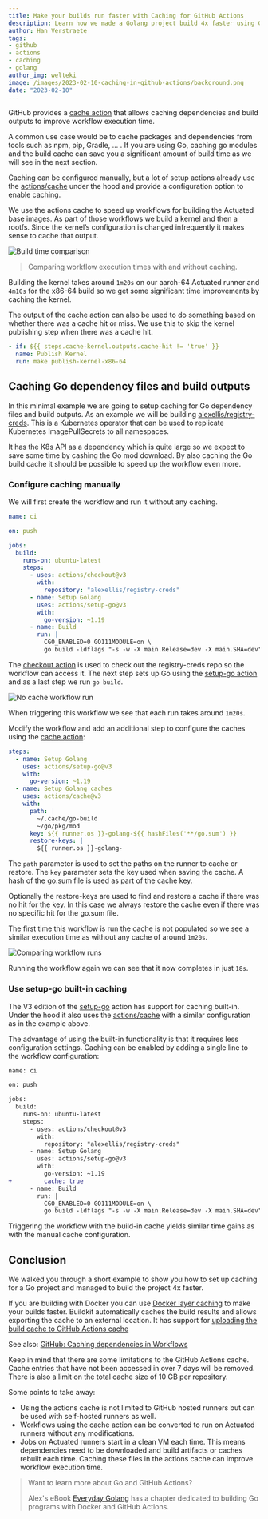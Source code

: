 ```yaml
---
title: Make your builds run faster with Caching for GitHub Actions
description: Learn how we made a Golang project build 4x faster using GitHub's built-in caching mechanism.
author: Han Verstraete
tags:
- github
- actions
- caching
- golang
author_img: welteki
image: /images/2023-02-10-caching-in-github-actions/background.png
date: "2023-02-10"
---
```

 
GitHub provides a [cache action](https://github.com/actions/cache) that allows caching dependencies and build outputs to improve workflow execution time.

A common use case would be to cache packages and dependencies from tools such as npm, pip, Gradle, ... . If you are using Go, caching go modules and the build cache can save you a significant amount of build time as we will see in the next section.

Caching can be configured manually, but a lot of setup actions already use the [actions/cache](https://github.com/actions/cache) under the hood and provide a configuration option to enable caching.

We use the actions cache to speed up workflows for building the Actuated base images. As part of those workflows we build a kernel and then a rootfs. Since the kernel’s configuration is changed infrequently it makes sense to cache that output.

![Build time comparison](/images/2023-02-10-caching-in-github-actions/build-time-comparison.png)

> Comparing workflow execution times with and without caching.

Building the kernel takes around `1m20s` on our aarch-64 Actuated runner and `4m10s` for the x86-64 build so we get some significant time improvements by caching the kernel.

The output of the cache action can also be used to do something based on whether there was a cache hit or miss. We use this to skip the kernel publishing step when there was a cache hit.

```yaml
- if: ${{ steps.cache-kernel.outputs.cache-hit != 'true' }}
  name: Publish Kernel
  run: make publish-kernel-x86-64
```

## Caching Go dependency files and build outputs

In this minimal example we are going to setup caching for Go dependency files and build outputs. As an example we will be building [alexellis/registry-creds](https://github.com/alexellis/registry-creds). This is a Kubernetes operator that can be used to replicate Kubernetes ImagePullSecrets to all namespaces. 

It has the K8s API as a dependency which is quite large so we expect to save some time by cashing the Go mod download. By also caching the Go build cache it should be possible to speed up the workflow even more.

### Configure caching manually

We will first create the workflow and run it without any caching.

```yaml
name: ci

on: push

jobs:
  build:
    runs-on: ubuntu-latest
    steps:
      - uses: actions/checkout@v3
        with:
          repository: "alexellis/registry-creds"
      - name: Setup Golang
        uses: actions/setup-go@v3
        with:
          go-version: ~1.19
      - name: Build
        run: |
          CGO_ENABLED=0 GO111MODULE=on \
          go build -ldflags "-s -w -X main.Release=dev -X main.SHA=dev" -o controller
```

The [checkout action](https://github.com/actions/checkout) is used to check out the registry-creds repo so the workflow can access it. The next step sets up Go using the [setup-go action](https://github.com/actions/setup-go) and as a last step we run `go build`.

![No cache workflow run](/images/2023-02-10-caching-in-github-actions/no-cache-workflow.png)

When triggering this workflow we see that each run takes around `1m20s`.


Modify the workflow and add an additional step to configure the caches using the [cache action](https://github.com/actions/cache):

```yaml
steps:
  - name: Setup Golang
    uses: actions/setup-go@v3
    with:
      go-version: ~1.19
  - name: Setup Golang caches
    uses: actions/cache@v3
    with:
      path: |
        ~/.cache/go-build
        ~/go/pkg/mod
      key: ${{ runner.os }}-golang-${{ hashFiles('**/go.sum') }}
      restore-keys: |
        ${{ runner.os }}-golang-
```

The `path` parameter is used to set the paths on the runner to cache or restore. The `key` parameter sets the key used when saving the cache. A hash of the go.sum file is used as part of the cache key.

Optionally the restore-keys are used to find and restore a cache if there was no hit for the key. In this case we always restore the cache even if there was no specific hit for the go.sum file.

The first time this workflow is run the cache is not populated so we see a similar execution time as without any cache of around `1m20s`.

![Comparing workflow runs](/images/2023-02-10-caching-in-github-actions/workflow-cache-comparison.png)

Running the workflow again we can see that it now completes in just `18s`.

### Use setup-go built-in caching

The V3 edition of the [setup-go](https://github.com/actions/setup-go) action has support for caching built-in. Under the hood it also uses the [actions/cache](https://github.com/actions/cache) with a similar configuration as in the example above.

The advantage of using the built-in functionality is that it requires less configuration settings. Caching can be enabled by adding a single line to the workflow configuration:

```diff
name: ci

on: push

jobs:
  build:
    runs-on: ubuntu-latest
    steps:
      - uses: actions/checkout@v3
        with:
          repository: "alexellis/registry-creds"
      - name: Setup Golang
        uses: actions/setup-go@v3
        with:
          go-version: ~1.19
+         cache: true
      - name: Build
        run: |
          CGO_ENABLED=0 GO111MODULE=on \
          go build -ldflags "-s -w -X main.Release=dev -X main.SHA=dev" -o controller
```

Triggering the workflow with the build-in cache yields similar time gains as with the manual cache configuration.

## Conclusion

We walked you through a short example to show you how to set up caching for a Go project and managed to build the project 4x faster.

If you are building with Docker you can use [Docker layer caching](https://docs.docker.com/build/ci/github-actions/examples/#cache) to make your builds faster. Buildkit automatically caches the build results and allows exporting the cache to an external location. It has support for [uploading the build cache to GitHub Actions cache](https://docs.docker.com/build/cache/backends/)

See also: [GitHub: Caching dependencies in Workflows](https://docs.github.com/en/actions/using-workflows/caching-dependencies-to-speed-up-workflows)

Keep in mind that there are some limitations to the GitHub Actions cache. Cache entries that have not been accessed in over 7 days will be removed. There is also a limit on the total cache size of 10 GB per repository.

Some points to take away:

- Using the actions cache is not limited to GitHub hosted runners but can be used with self-hosted runners as well.
- Workflows using the cache action can be converted to run on Actuated runners without any modifications.
- Jobs on Actuated runners start in a clean VM each time. This means dependencies need to be downloaded and build artifacts or caches rebuilt each time. Caching these files in the actions cache can improve workflow execution time.

> Want to learn more about Go and GitHub Actions?
> 
> Alex's eBook [Everyday Golang](https://openfaas.gumroad.com/l/everyday-golang) has a chapter dedicated to building Go programs with Docker and GitHub Actions.
